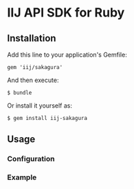 # IIJ API SDK for Ruby

## Installation

Add this line to your application's Gemfile:

    gem 'iij/sakagura'

And then execute:

    $ bundle

Or install it yourself as:

    $ gem install iij-sakagura

## Usage

### Configuration

### Example


